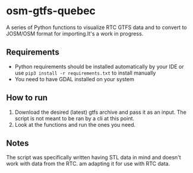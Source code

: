 # osm-gtfs-quebec

A series of Python functions to visualize RTC GTFS data and to convert to JOSM/OSM format for importing.It's a work in progress.

## Requirements
- Python requirements should be installed automatically by your IDE or use `pip3 install -r requirements.txt` to install manually
- You need to have GDAL installed on your system

## How to run
1. Download the desired (latest) gtfs archive and pass it as an input. The script is not meant to be ran by a cli at this point.
2. Look at the functions and run the ones you need.


## Notes
The script was specifically written having STL data in mind and doesn't work with data from the RTC. am adapting it for use with RTC data.
